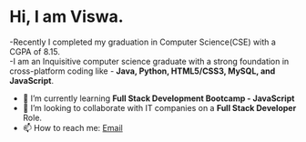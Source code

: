 # Hi, I am Viswa.

-Recently I completed my graduation in Computer Science(CSE) with a CGPA of 8.15.  
-I am an Inquisitive computer science graduate with a strong foundation in cross-platform coding like - ****Java, Python, HTML5/CSS3, MySQL, and JavaScript****.


- 🌱 I’m currently learning ****Full Stack Development Bootcamp - JavaScript****
- 👯 I’m looking to collaborate with IT companies on a **Full Stack Developer** Role.
- 📫 How to reach me: [Email](viswasaireddy96033@gmail.com)


